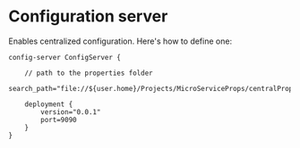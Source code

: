 # Configuration server

Enables centralized configuration. Here's how to define one:

```
config-server ConfigServer {

    // path to the properties folder
    search_path="file://${user.home}/Projects/MicroServiceProps/centralProperties/"

    deployment {
        version="0.0.1"
        port=9090
    }
}
```